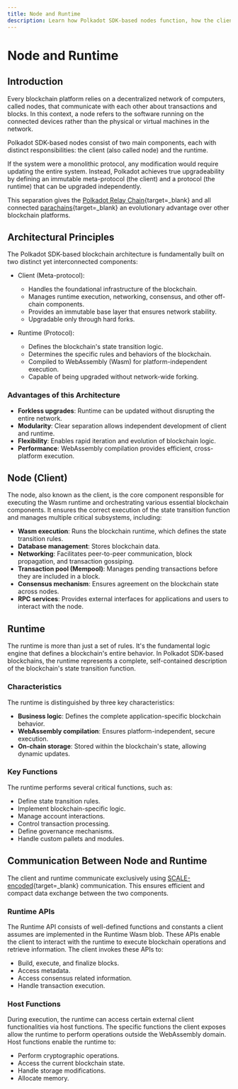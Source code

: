 ```yaml
---
title: Node and Runtime
description: Learn how Polkadot SDK-based nodes function, how the client and runtime are separated, and how they communicate using SCALE-encoded data.
---
```


# Node and Runtime

## Introduction

Every blockchain platform relies on a decentralized network of computers, called nodes, that communicate with each other about transactions and blocks. In this context, a node refers to the software running on the connected devices rather than the physical or virtual machines in the network.

Polkadot SDK-based nodes consist of two main components, each with distinct responsibilities: the client (also called node) and the runtime.

If the system were a monolithic protocol, any modification would require updating the entire system. Instead, Polkadot achieves true upgradeability by defining an immutable meta-protocol (the client) and a protocol (the runtime) that can be upgraded independently.

This separation gives the [Polkadot Relay Chain](/polkadot-protocol/architecture/polkadot-chain){target=\_blank} and all connected [parachains](/polkadot-protocol/architecture/parachains){target=\_blank} an evolutionary advantage over other blockchain platforms.

## Architectural Principles

The Polkadot SDK-based blockchain architecture is fundamentally built on two distinct yet interconnected components:

- Client (Meta-protocol):
    - Handles the foundational infrastructure of the blockchain.
    - Manages runtime execution, networking, consensus, and other off-chain components.
    - Provides an immutable base layer that ensures network stability.
    - Upgradable only through hard forks.

- Runtime (Protocol):
    - Defines the blockchain's state transition logic.
    - Determines the specific rules and behaviors of the blockchain.
    - Compiled to WebAssembly (Wasm) for platform-independent execution.
    - Capable of being upgraded without network-wide forking.

### Advantages of this Architecture

- **Forkless upgrades**: Runtime can be updated without disrupting the entire network.
- **Modularity**: Clear separation allows independent development of client and runtime.
- **Flexibility**: Enables rapid iteration and evolution of blockchain logic.
- **Performance**: WebAssembly compilation provides efficient, cross-platform execution.

## Node (Client)

The node, also known as the client, is the core component responsible for executing the Wasm runtime and orchestrating various essential blockchain components. It ensures the correct execution of the state transition function and manages multiple critical subsystems, including:

- **Wasm execution**: Runs the blockchain runtime, which defines the state transition rules.
- **Database management**: Stores blockchain data.
- **Networking**: Facilitates peer-to-peer communication, block propagation, and transaction gossiping.
- **Transaction pool (Mempool)**: Manages pending transactions before they are included in a block.
- **Consensus mechanism**: Ensures agreement on the blockchain state across nodes.
- **RPC services**: Provides external interfaces for applications and users to interact with the node.

## Runtime

The runtime is more than just a set of rules. It's the fundamental logic engine that defines a blockchain's entire behavior. In Polkadot SDK-based blockchains, the runtime represents a complete, self-contained description of the blockchain's state transition function.

### Characteristics

The runtime is distinguished by three key characteristics:

- **Business logic**: Defines the complete application-specific blockchain behavior.
- **WebAssembly compilation**: Ensures platform-independent, secure execution.
- **On-chain storage**: Stored within the blockchain's state, allowing dynamic updates.

### Key Functions

The runtime performs several critical functions, such as:

- Define state transition rules.
- Implement blockchain-specific logic.
- Manage account interactions.
- Control transaction processing.
- Define governance mechanisms.
- Handle custom pallets and modules.

## Communication Between Node and Runtime

The client and runtime communicate exclusively using [SCALE-encoded](/polkadot-protocol/parachain-basics/data-encoding){target=\_blank} communication. This ensures efficient and compact data exchange between the two components.

### Runtime APIs

The Runtime API consists of well-defined functions and constants a client assumes are implemented in the Runtime Wasm blob. These APIs enable the client to interact with the runtime to execute blockchain operations and retrieve information. The client invokes these APIs to:

- Build, execute, and finalize blocks.
- Access metadata.
- Access consensus related information.
- Handle transaction execution.

### Host Functions

During execution, the runtime can access certain external client functionalities via host functions. The specific functions the client exposes allow the runtime to perform operations outside the WebAssembly domain. Host functions enable the runtime to:

- Perform cryptographic operations.
- Access the current blockchain state.
- Handle storage modifications.
- Allocate memory.
